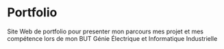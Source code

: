 # Portfolio


Site Web de portfolio pour presenter mon parcours mes projet et mes compétence lors de mon BUT Génie Électrique et Informatique Industrielle
